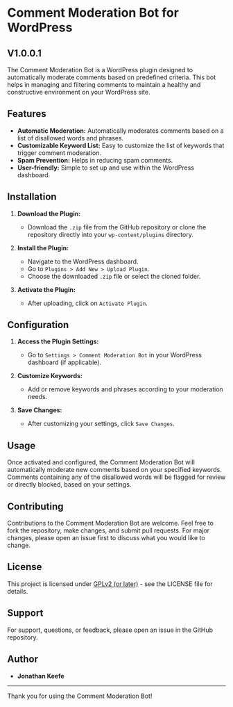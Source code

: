# Comment Moderation Bot for WordPress
## V1.0.0.1

The Comment Moderation Bot is a WordPress plugin designed to automatically moderate comments based on predefined criteria. This bot helps in managing and filtering comments to maintain a healthy and constructive environment on your WordPress site.

## Features

- **Automatic Moderation:** Automatically moderates comments based on a list of disallowed words and phrases.
- **Customizable Keyword List:** Easy to customize the list of keywords that trigger comment moderation.
- **Spam Prevention:** Helps in reducing spam comments.
- **User-friendly:** Simple to set up and use within the WordPress dashboard.

## Installation

1. **Download the Plugin:**
   - Download the `.zip` file from the GitHub repository or clone the repository directly into your `wp-content/plugins` directory.

2. **Install the Plugin:**
   - Navigate to the WordPress dashboard.
   - Go to `Plugins > Add New > Upload Plugin`.
   - Choose the downloaded `.zip` file or select the cloned folder.

3. **Activate the Plugin:**
   - After uploading, click on `Activate Plugin`.

## Configuration

1. **Access the Plugin Settings:**
   - Go to `Settings > Comment Moderation Bot` in your WordPress dashboard (if applicable).

2. **Customize Keywords:**
   - Add or remove keywords and phrases according to your moderation needs.

3. **Save Changes:**
   - After customizing your settings, click `Save Changes`.

## Usage

Once activated and configured, the Comment Moderation Bot will automatically moderate new comments based on your specified keywords. Comments containing any of the disallowed words will be flagged for review or directly blocked, based on your settings.

## Contributing

Contributions to the Comment Moderation Bot are welcome. Feel free to fork the repository, make changes, and submit pull requests. For major changes, please open an issue first to discuss what you would like to change.

## License

This project is licensed under [GPLv2 (or later)](https://www.gnu.org/licenses/old-licenses/gpl-2.0.en.html) - see the LICENSE file for details.

## Support

For support, questions, or feedback, please open an issue in the GitHub repository.

## Author

- **Jonathan Keefe**

---

Thank you for using the Comment Moderation Bot!
